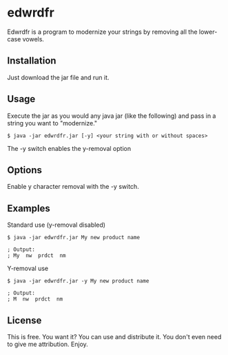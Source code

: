 # edwrdfr

Edwrdfr is a program to modernize your strings by removing all the lower-case vowels.

## Installation

Just download the jar file and run it.

## Usage

Execute the jar as you would any java jar (like the following) and pass in a string you want to "modernize."

    $ java -jar edwrdfr.jar [-y] <your string with or without spaces>

The -y switch enables the y-removal option

## Options

Enable y character removal with the -y switch.

## Examples

Standard use (y-removal disabled)

    $ java -jar edwrdfr.jar My new product name
    
    ; Output:
    ; My  nw  prdct  nm

Y-removal use

    $ java -jar edwrdfr.jar -y My new product name
    
    ; Output:
    ; M  nw  prdct  nm

## License

This is free. You want it? You can use and distribute it. You don't even need to give me attribution. Enjoy.